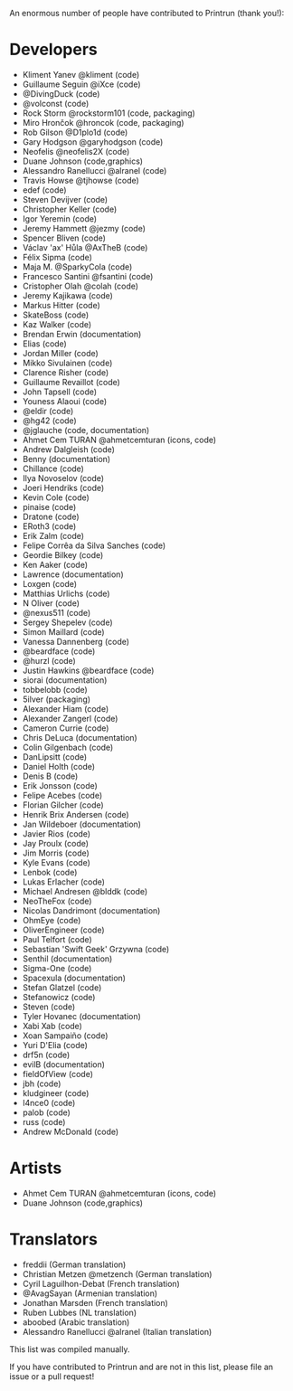 An enormous number of people have contributed to Printrun (thank you!):

# Developers
- Kliment Yanev @kliment (code)
- Guillaume Seguin @iXce (code)
- @DivingDuck (code)
- @volconst (code)
- Rock Storm @rockstorm101 (code, packaging)
- Miro Hrončok @hroncok (code, packaging)
- Rob Gilson @D1plo1d (code)
- Gary Hodgson @garyhodgson (code)
- Neofelis @neofelis2X (code)
- Duane Johnson (code,graphics)
- Alessandro Ranellucci @alranel (code)
- Travis Howse @tjhowse (code)
- edef (code)
- Steven Devijver (code)
- Christopher Keller (code)
- Igor Yeremin (code)
- Jeremy Hammett @jezmy (code)
- Spencer Bliven (code)
- Václav \'ax\' Hůla  @AxTheB (code)
- Félix Sipma (code)
- Maja M. @SparkyCola (code)
- Francesco Santini @fsantini (code)
- Cristopher Olah @colah (code)
- Jeremy Kajikawa (code)
- Markus Hitter (code)
- SkateBoss (code)
- Kaz Walker (code)
- Brendan Erwin (documentation)
- Elias (code)
- Jordan Miller (code)
- Mikko Sivulainen (code)
- Clarence Risher (code)
- Guillaume Revaillot (code)
- John Tapsell (code)
- Youness Alaoui (code)
- @eldir (code)
- @hg42 (code)
- @jglauche (code, documentation)
- Ahmet Cem TURAN @ahmetcemturan (icons, code)
- Andrew Dalgleish (code)
- Benny (documentation)
- Chillance (code)
- Ilya Novoselov (code)
- Joeri Hendriks (code)
- Kevin Cole (code)
- pinaise (code)
- Dratone (code)
- ERoth3 (code)
- Erik Zalm (code)
- Felipe Corrêa da Silva Sanches (code)
- Geordie Bilkey (code)
- Ken Aaker (code)
- Lawrence (documentation)
- Loxgen (code)
- Matthias Urlichs (code)
- N Oliver (code)
- @nexus511 (code)
- Sergey Shepelev (code)
- Simon Maillard (code)
- Vanessa Dannenberg (code)
- @beardface (code)
- @hurzl (code)
- Justin Hawkins @beardface (code)
- siorai (documentation)
- tobbelobb (code)
- 5ilver (packaging)
- Alexander Hiam (code)
- Alexander Zangerl (code)
- Cameron Currie (code)
- Chris DeLuca (documentation)
- Colin Gilgenbach (code)
- DanLipsitt (code)
- Daniel Holth (code)
- Denis B (code)
- Erik Jonsson (code)
- Felipe Acebes (code)
- Florian Gilcher (code)
- Henrik Brix Andersen (code)
- Jan Wildeboer (documentation)
- Javier Rios (code)
- Jay Proulx (code)
- Jim Morris (code)
- Kyle Evans (code)
- Lenbok (code)
- Lukas Erlacher (code)
- Michael Andresen @blddk (code)
- NeoTheFox (code)
- Nicolas Dandrimont (documentation)
- OhmEye (code)
- OliverEngineer (code)
- Paul Telfort (code)
- Sebastian \'Swift Geek\' Grzywna (code)
- Senthil (documentation)
- Sigma-One (code)
- Spacexula (documentation)
- Stefan Glatzel (code)
- Stefanowicz (code)
- Steven (code)
- Tyler Hovanec (documentation)
- Xabi Xab (code)
- Xoan Sampaiño (code)
- Yuri D\'Elia (code)
- drf5n (code)
- evilB (documentation)
- fieldOfView (code)
- jbh (code)
- kludgineer (code)
- l4nce0 (code)
- palob (code)
- russ (code)
- Andrew McDonald (code)

# Artists
- Ahmet Cem TURAN @ahmetcemturan (icons, code)
- Duane Johnson (code,graphics)
    
# Translators
- freddii (German translation)
- Christian Metzen @metzench (German translation)
- Cyril Laguilhon-Debat (French translation)
- @AvagSayan (Armenian translation)
- Jonathan Marsden (French translation)
- Ruben Lubbes (NL translation)
- aboobed (Arabic translation)
- Alessandro Ranellucci @alranel (Italian translation)
        
This list was compiled manually.

If you have contributed to Printrun and are not in this list, please file an issue or a pull request!
